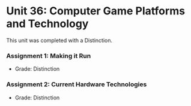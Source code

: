 # Unit 36: Computer Game Platforms and Technology
This unit was completed with a Distinction.

### Assignment 1: Making it Run
- Grade: Distinction

### Assignment 2: Current Hardware Technologies
- Grade: Distinction
